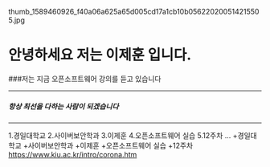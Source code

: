 thumb_1589460926_f40a06a625a65d005cd17a1cb10b056220200514215505.jpg
# 안녕하세요 저는 이제훈 입니다.
###저는 지금 오픈소프트웨어 강의를 듣고 있습니다
***
##### 항상 최선을 다하는 사람이 되겠습니다
******
1.경일대학교
2.사이버보안학과
3.이제훈
4.오픈소프트웨어 실습
5.12주차
...
+경일대학교
+사이버보안학과
+이제훈
+오픈소프트웨어 실습
+12주차
<https://www.kiu.ac.kr/intro/corona.htm>

